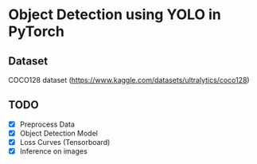 # Object Detection using YOLO in PyTorch

## Dataset
COCO128 dataset (https://www.kaggle.com/datasets/ultralytics/coco128)

## TODO
- [x] Preprocess Data
- [x] Object Detection Model
- [x] Loss Curves (Tensorboard)
- [x] Inference on images